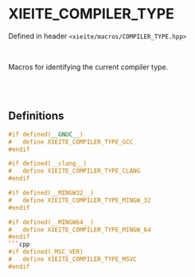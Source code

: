 # XIEITE_COMPILER_TYPE
Defined in header `<xieite/macros/COMPILER_TYPE.hpp>`

<br/>

Macros for identifying the current compiler type.

<br/><br/>

## Definitions
```cpp
#if defined(__GNUC__)
#	define XIEITE_COMPILER_TYPE_GCC
#endif
```
```cpp
#if defined(__clang__)
#	define XIEITE_COMPILER_TYPE_CLANG
#endif
```
```cpp
#if defined(__MINGW32__)
#	define XIEITE_COMPILER_TYPE_MINGW_32
#endif
```
```cpp
#if defined(__MINGW64__)
#	define XIEITE_COMPILER_TYPE_MINGW_64
#endif
```cpp
#if defined(_MSC_VER)
#	define XIEITE_COMPILER_TYPE_MSVC
#endif
```
